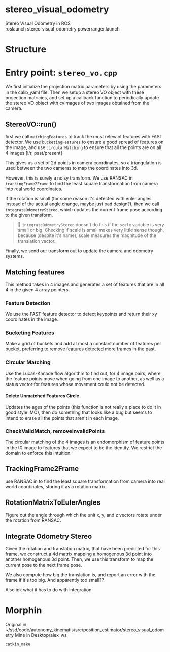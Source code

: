# stereo_visual_odometry
Stereo Visual Odometry in ROS  
roslaunch stereo_visual_odometry powerranger.launch 

# Structure

# Entry point: `stereo_vo.cpp`

We first initialize the projection matrix parameters by using the
parameters in the calib_yaml file.
Then we setup a stereo VO object with these projection matricies, and set up a callback
function to periodically update the stereo VO
object with cvImages of two images obtained from the camera.

## StereoVO::run()

first we call `matchingFeatures` to track the
most relevant features with FAST detector. We
use `bucketingFeatures` to ensure a good spread
of features on the image, and use `circularMatching` to ensure that all
the points are on all 4 images [l/r, past/present]

This gives us a set of 2d points in camera coordinates, so a triangulation is used between the
two cameras to map the coordinates into 3d.

However, this is surely a noisy transform. We
use RANSAC in `trackingFrame2Frame` to find the least square transformation from camera into real world coordinates.

If the rotation is small (for some reason it's detected with euler angles instead of the actual
angle change, maybe just bad design?), then we
call `integrateOdometryStereo`, which updates the
current frame pose according to the given transform.

> 📝 `integrateOdometryStereo` doesn't do this if the `scale` variable is very small or big. Checking if scale is small makes very little sense though, because (despite it's name), scale measures the magnitude of the translation vector.

Finally, we send our transform out to update the camera and odometry systems.

## Matching features

This method takes in 4 images and generates a set of features that are in all 4 in the given 4 array pointers.

### Feature Detection

We use the FAST feature detector to detect keypoints and return their xy coordinates in the image.

### Bucketing Features

Make a grid of buckets and add at most a constant number of features per bucket, preferring to remove features detected
more frames in the past.

### Circular Matching

Use the Lucas-Kanade flow algorithm to find out, for 4 image pairs, where the feature
points move when going from one image to another, as well as a status vector for features whose movement could not be detected.

#### Delete Unmatched Features Circle

Updates the ages of the points (this function is not really a place to do it in good style IMO), then do something that
looks like a bug but seems to intend to erase all the points that aren't in each image.

### CheckValidMatch, removeInvalidPoints

The circular matching of the 4 images is an endomorphism of feature points in the t0 image to features that we expect to be the identity. We restrict the domain to enforce this intuition.

## TrackingFrame2Frame

use RANSAC in to find the least square transformation from camera into real world coordinates, storing it as a rotation matrix.

## RotationMatrixToEulerAngles

Figure out the angle through which the unit x, y, and z vectors rotate under the rotation from RANSAC.

##  Integrate Odometry Stereo

Given the rotation and translation matrix,
that have been predicted for this frame,
we construct a 4d matrix mapping a homogenous 3d point into another homogenous 3d point. Then, we use this transform to map
the current pose to the next frame pose.

We also compute how big the translation is,
and report an error with the frame if it's too big. And apparently too small??

Also idk what it has to do with integration




# Morphin
Original in ~/ssd/code/autonomy_kinematis/src/position_estimator/stereo_visual_odometry
Mine in Desktop/alex_ws

```bash
catkin_make
```
